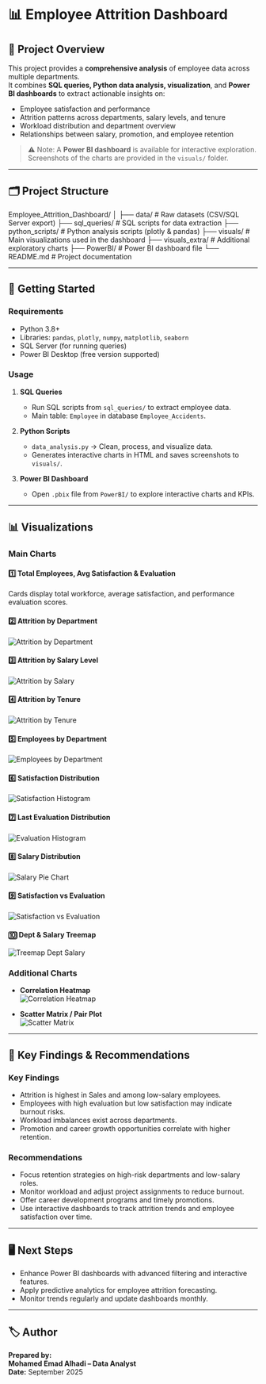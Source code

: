 # 📊 Employee Attrition Dashboard

## 📖 Project Overview
This project provides a **comprehensive analysis** of employee data across multiple departments.  
It combines **SQL queries, Python data analysis, visualization**, and **Power BI dashboards** to extract actionable insights on:

- Employee satisfaction and performance
- Attrition patterns across departments, salary levels, and tenure
- Workload distribution and department overview
- Relationships between salary, promotion, and employee retention

> ⚠️ Note: A **Power BI dashboard** is available for interactive exploration. Screenshots of the charts are provided in the `visuals/` folder.

---

## 🗂️ Project Structure

Employee_Attrition_Dashboard/
│
├── data/ # Raw datasets (CSV/SQL Server export)
├── sql_queries/ # SQL scripts for data extraction
├── python_scripts/ # Python analysis scripts (plotly & pandas)
├── visuals/ # Main visualizations used in the dashboard
├── visuals_extra/ # Additional exploratory charts
├── PowerBI/ # Power BI dashboard file
└── README.md # Project documentation

---

## 🚀 Getting Started

### Requirements
- Python 3.8+
- Libraries: `pandas`, `plotly`, `numpy`, `matplotlib`, `seaborn`
- SQL Server (for running queries)
- Power BI Desktop (free version supported)

### Usage

1. **SQL Queries**
   - Run SQL scripts from `sql_queries/` to extract employee data.  
   - Main table: `Employee` in database `Employee_Accidents`.

2. **Python Scripts**
   - `data_analysis.py` → Clean, process, and visualize data.  
   - Generates interactive charts in HTML and saves screenshots to `visuals/`.

3. **Power BI Dashboard**
   - Open `.pbix` file from `PowerBI/` to explore interactive charts and KPIs.

---

## 📊 Visualizations

### Main Charts

#### 1️⃣ Total Employees, Avg Satisfaction & Evaluation
Cards display total workforce, average satisfaction, and performance evaluation scores.

#### 2️⃣ Attrition by Department
![Attrition by Department](visuals/attrition_by_department.png)

#### 3️⃣ Attrition by Salary Level
![Attrition by Salary](visuals/attrition_by_salary.png)

#### 4️⃣ Attrition by Tenure
![Attrition by Tenure](visuals/attrition_by_tenure.png)

#### 5️⃣ Employees by Department
![Employees by Department](visuals/employees_by_department.png)

#### 6️⃣ Satisfaction Distribution
![Satisfaction Histogram](visuals/satisfaction_distribution.png)

#### 7️⃣ Last Evaluation Distribution
![Evaluation Histogram](visuals/last_evaluation_distribution.png)

#### 8️⃣ Salary Distribution
![Salary Pie Chart](visuals/salary_distribution.png)

#### 9️⃣ Satisfaction vs Evaluation
![Satisfaction vs Evaluation](visuals/satisfaction_vs_evaluation.png)

#### 🔟 Dept & Salary Treemap
![Treemap Dept Salary](visuals/dept_salary_treemap.png)

### Additional Charts

- **Correlation Heatmap**  
![Correlation Heatmap](visuals_extra/correlation_heatmap.png)

- **Scatter Matrix / Pair Plot**  
![Scatter Matrix](visuals_extra/scatter_matrix.png)

---

## 📌 Key Findings & Recommendations

### Key Findings
- Attrition is highest in Sales and among low-salary employees.  
- Employees with high evaluation but low satisfaction may indicate burnout risks.  
- Workload imbalances exist across departments.  
- Promotion and career growth opportunities correlate with higher retention.  

### Recommendations
- Focus retention strategies on high-risk departments and low-salary roles.  
- Monitor workload and adjust project assignments to reduce burnout.  
- Offer career development programs and timely promotions.  
- Use interactive dashboards to track attrition trends and employee satisfaction over time.

---

## 🖥️ Next Steps
- Enhance Power BI dashboards with advanced filtering and interactive features.  
- Apply predictive analytics for employee attrition forecasting.  
- Monitor trends regularly and update dashboards monthly.

---

## 🏷️ Author
**Prepared by:**  
**Mohamed Emad Alhadi – Data Analyst**  
**Date:** September 2025  
